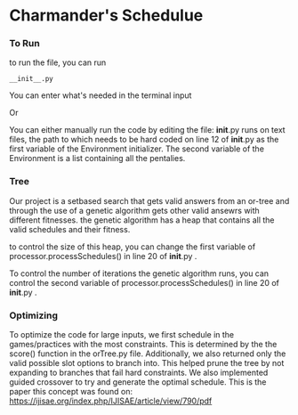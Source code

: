 # Charmander's Schedulue

### To Run
to run the file, you can run 
```
__init__.py
```
You can enter what's needed in the terminal input

Or

You can either manually run the code by editing the file:
__init__.py runs on text files, the path to which needs to be hard coded on line 12 of __init__.py
as the first variable of the Environment initializer. The second variable of the Environment is a list 
containing all the pentalies. 

### Tree
Our project is a setbased search that gets valid answers from an or-tree and through the use of a genetic
algorithm gets other valid ansewrs with different fitnesses. the genetic algorithm has a heap that contains all 
the valid schedules and their fitness.

to control the size of this heap, you can change the first variable of processor.processSchedules() in line 20 
of  __init__.py . 

To control the number of iterations the genetic algorithm runs, you can control the second variable of processor.processSchedules()
in line 20 of __init__.py .

### Optimizing
To optimize the code for large inputs, we first schedule in the games/practices with the most constraints. This is determined by the the score() function in the orTree.py file.
Additionally, we also returned only the valid possible slot options to branch into. This helped prune the tree by not expanding to branches that fail hard constraints.
We also implemented guided crossover to try and generate the optimal schedule. This is the paper this concept was found on: https://ijisae.org/index.php/IJISAE/article/view/790/pdf
